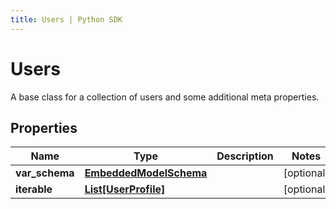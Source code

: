 ```yaml
---
title: Users | Python SDK
---
```


# Users

A base class for a collection of users and some additional meta properties.

## Properties

Name | Type | Description | Notes
------------ | ------------- | ------------- | -------------
**var_schema** | [**EmbeddedModelSchema**](EmbeddedModelSchema) |  | [optional] 
**iterable** | [**List[UserProfile]**](UserProfile) |  | [optional] 


